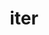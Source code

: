 ---
title: iter
meaning: journey
ch: [thirteen, f2, f, 7r, twentyfour]
pos: nounthird
genitive: itineris
abbgender: n.
abbgender2: neut.
gender: neuter
declension: third
derivative: itinerary
laudio: ../assets/audio/iter-laudio.mp3
six: y
---